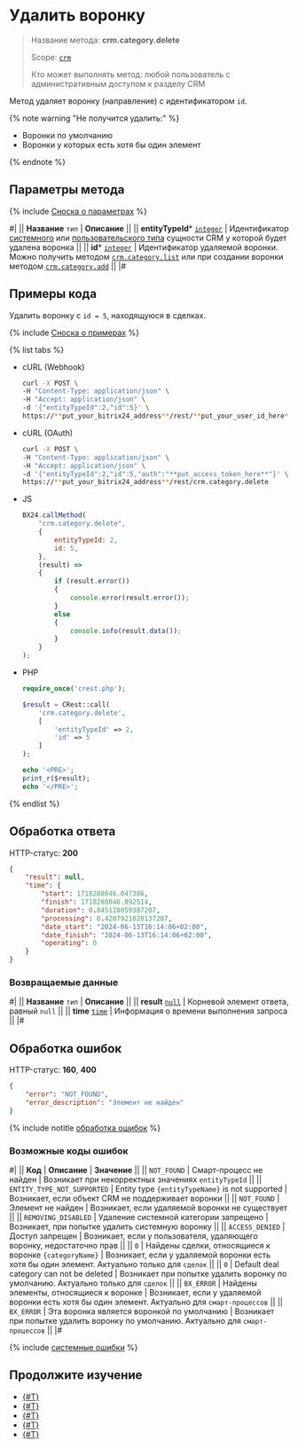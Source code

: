 # Удалить воронку

> Название метода: **crm.category.delete**
>
> Scope: [`crm`](../../../scopes/permissions.md)
>
> Кто может выполнять метод: любой пользователь с административным доступом к разделу CRM

Метод удаляет воронку (направление) с идентификатором `id`.

{% note warning "Не получится удалить:" %}

* Воронки по умолчанию
* Воронки у которых есть хотя бы один элемент

{% endnote %}

## Параметры метода

{% include [Сноска о параметрах](../../../../_includes/required.md) %}

#|
|| **Название**
`тип` | **Описание** ||
|| **entityTypeId***
[`integer`][1] | Идентификатор [системного](./../../index.md) или [пользовательского типа](./../user-defined-object-types/index.md) сущности CRM у которой будет удалена воронка   ||
|| **id***
[`integer`][1] | Идентификатор удаляемой воронки. Можно получить методом [`crm.category.list`](./crm-category-list.md) или при создании воронки методом [`crm.category.add`](./crm-category-add.md) ||
|#

## Примеры кода

Удалить воронку с `id = 5`, находящуюся в сделках.

{% include [Сноска о примерах](../../../../_includes/examples.md) %}

{% list tabs %}

- cURL (Webhook)

    ```bash
    curl -X POST \
    -H "Content-Type: application/json" \
    -H "Accept: application/json" \
    -d '{"entityTypeId":2,"id":5}' \
    https://**put_your_bitrix24_address**/rest/**put_your_user_id_here**/**put_your_webhook_here**/crm.category.delete
    ```

- cURL (OAuth)

    ```bash
    curl -X POST \
    -H "Content-Type: application/json" \
    -H "Accept: application/json" \
    -d '{"entityTypeId":2,"id":5,"auth":"**put_access_token_here**"}' \
    https://**put_your_bitrix24_address**/rest/crm.category.delete
    ```

- JS

    ```javascript
    BX24.callMethod(
        "crm.category.delete",
        {
            entityTypeId: 2,
            id: 5,
        },
        (result) => 
        {
            if (result.error())
            {
                console.error(result.error());
            }
            else
            {
                console.info(result.data());
            }
        }
    );
    ```

- PHP

    ```php
    require_once('crest.php');

    $result = CRest::call(
        'crm.category.delete',
        [
            'entityTypeId' => 2,
            'id' => 5
        ]
    );

    echo '<PRE>';
    print_r($result);
    echo '</PRE>';
    ```

{% endlist %}

## Обработка ответа

HTTP-статус: **200**

```json
{
    "result": null,
    "time": {
        "start": 1718288046.047386,
        "finish": 1718288046.892514,
        "duration": 0.845128059387207,
        "processing": 0.4207921028137207,
        "date_start": "2024-06-13T16:14:06+02:00",
        "date_finish": "2024-06-13T16:14:06+02:00",
        "operating": 0
    }
}
```

### Возвращаемые данные

#|
|| **Название**
`тип` | **Описание** ||
|| **result**
[`null`][1] | Корневой элемент ответа, равный `null` ||
|| **time**
[`time`][1] | Информация о времени выполнения запроса ||
|#

## Обработка ошибок

HTTP-статус: **160**, **400**

```json
{
    "error": "NOT_FOUND",
    "error_description": "Элемент не найден"
}
```

{% include notitle [обработка ошибок](../../../../_includes/error-info.md) %}

### Возможные коды ошибок

#|
|| **Код** | **Описание** | **Значение** ||
|| `NOT_FOUND` | Смарт-процесс не найден | Возникает при некорректных значениях `entityTypeId` ||
|| `ENTITY_TYPE_NOT_SUPPORTED` | Entity type `{entityTypeName}` is not supported | Возникает, если объект CRM не поддерживает воронки ||
|| `NOT_FOUND` | Элемент не найден | Возникает, если удаляемой воронки не существует ||
|| `REMOVING_DISABLED` | Удаление системной категории запрещено | Возникает, при попытке удалить системную воронку ||
|| `ACCESS_DENIED` | Доступ запрещен | Возникает, если у пользователя, удаляющего воронку, недостаточно прав ||
|| `0` | Найдены сделки, относящиеся к воронке `{categoryName}` | Возникает, если у удаляемой воронки есть хотя бы один элемент. Актуально только для `сделок` ||
|| `0` | Default deal category can not be deleted | Возникает при попытке удалить воронку по умолчанию. Актуально только для `сделок` ||
|| `BX_ERROR` | Найдены элементы, относящиеся к воронке | Возникает, если у удаляемой воронки есть хотя бы один элемент. Актуально для `смарт-процессов` ||
|| `BX_ERROR` | Эта воронка является воронкой по умолчанию | Возникает при попытке удалить воронку по умолчанию. Актуально для `смарт-процессов` ||
|#

{% include [системные ошибки](../../../../_includes/system-errors.md) %}

## Продолжите изучение 

- [{#T}](./crm-category-add.md)
- [{#T}](./crm-category-update.md)
- [{#T}](./crm-category-get.md)
- [{#T}](./crm-category-list.md)
- [{#T}](./crm-category-fields.md)

[1]: ../../../data-types.md
